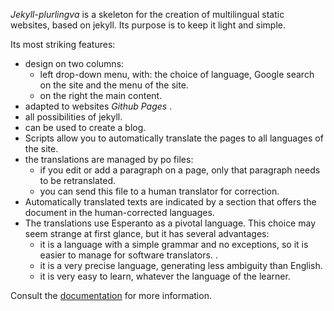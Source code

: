 
 _Jekyll-plurlingva_ is a skeleton for the creation of multilingual static websites, based on jekyll.
Its purpose is to keep it light and simple.

Its most striking features:

 * design on two columns:
   * left drop-down menu, with: the choice of language, Google search on the site and the menu of the site.
   * on the right the main content.
 * adapted to websites _Github Pages_ .
 * all possibilities of jekyll.
 * can be used to create a blog.
 * Scripts allow you to automatically translate the pages to all languages of the site.
 * the translations are managed by po files:
   * if you edit or add a paragraph on a page, only that paragraph needs to be retranslated.
   * you can send this file to a human translator for correction.
 * Automatically translated texts are indicated by a section that offers the document in the human-corrected languages.
 * The translations use Esperanto as a pivotal language. This choice may seem strange at first glance, but it has several advantages:
   * it is a language with a simple grammar and no exceptions, so it is easier to manage for software translators. .
   * it is a very precise language, generating less ambiguity than English.
   * it is very easy to learn, whatever the language of the learner.

Consult the [documentation](https://jmichault.github.io/jekyll-plurlingva-dok/) for more information.

